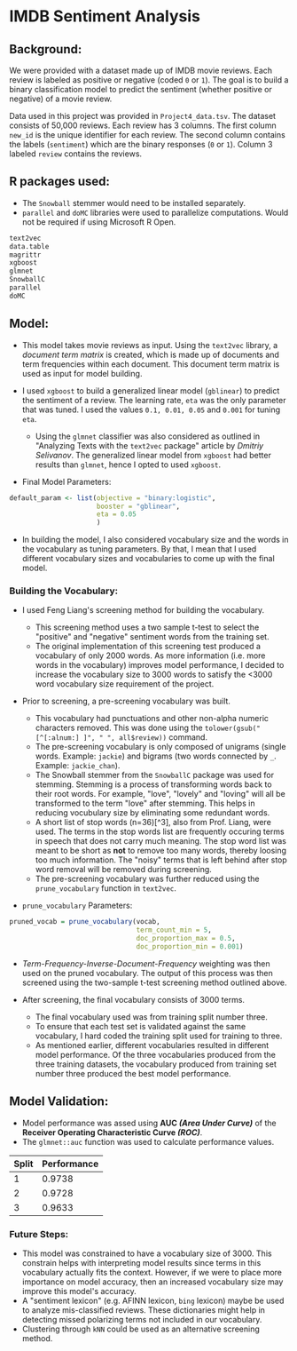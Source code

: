 # IMDB Sentiment Analysis

## Background:

We were provided with a dataset made up of IMDB movie reviews. Each review is labeled as positive or negative (coded `0` or `1`). The goal is to build a binary classification model to predict the sentiment (whether positive or negative) of a movie review.

Data used in this project was provided in `Project4_data.tsv`. The dataset consists of 50,000 reviews. Each review has 3 columns. The first column `new_id` is the unique identifier for each review. The second column contains the labels (`sentiment`) which are the binary responses (`0` or `1`). Column 3 labeled `review` contains the reviews.

## R packages used:

- The `Snowball` stemmer would need to be installed separately.
- `parallel` and `doMC` libraries were used to parallelize computations. Would not be required if using Microsoft R Open.
```r
text2vec
data.table
magrittr
xgboost
glmnet
SnowballC
parallel
doMC
```
## Model:

- This model takes movie reviews as input. Using the `text2vec` library, a *document term matrix* is created, which is made up of documents and term frequencies within each document. This document term matrix is used as input for model building.

- I used `xgboost` to build a generalized linear model (`gblinear`) to predict the sentiment of a review. The learning rate, `eta` was the only parameter that was tuned. I used the values `0.1, 0.01, 0.05` and `0.001` for tuning `eta`.

    + Using the `glmnet` classifier was also considered as outlined in "Analyzing Texts with the `text2vec` package" article by *Dmitriy Selivanov*. The generalized linear model from `xgboost` had better results than `glmnet`, hence I opted to used `xgboost`.

- Final Model Parameters:

```r
default_param <- list(objective = "binary:logistic",
                      booster = "gblinear",
                      eta = 0.05
                      )
```
- In building the model, I also considered vocabulary size and the words in the vocabulary as tuning parameters. By that, I mean that I used different vocabulary sizes and vocabularies to come up with the final model.

### Building the Vocabulary:

- I used Feng Liang's screening method for building the vocabulary.

    + This screening method uses a two sample t-test to select the "positive" and "negative" sentiment words from the training set.
    + The original implementation of this screening test produced a vocabulary of only 2000 words. As more information (i.e. more words in the vocabulary) improves model performance, I decided to increase the vocabulary size to 3000 words to satisfy the <3000 word vocabulary size requirement of the project.

- Prior to screening, a pre-screening vocabulary was built. 

    + This vocabulary had punctuations and other non-alpha numeric characters removed. This was done using the `tolower(gsub("[^[:alnum:] ]", " ", all$review))` command.
    + The pre-screening vocabulary is only composed of unigrams (single words. Example: `jackie`) and bigrams (two words connected by `_`. Example: `jackie_chan`).
    + The Snowball stemmer from the `SnowballC` package was used for stemming. Stemming is a process of transforming words back to their root words. For example, "love", "lovely" and "loving" will all be transformed to the term "love" after stemming. This helps in reducing vocubulary size by eliminating some redundant words.
    + A short list of stop words (n=36)[^3], also from Prof. Liang, were used. The terms in the stop words list are frequently occuring terms in speech that does not carry much meaning. The stop word list was meant to be short as **not** to remove too many words, thereby loosing too much information. The "noisy" terms that is left behind after stop word removal will be removed during screening.
    + The pre-screening vocabulary was further reduced using the `prune_vocabulary` function in `text2vec`.
    
- `prune_vocabulary` Parameters:

```r
pruned_vocab = prune_vocabulary(vocab, 
                                term_count_min = 5, 
                                doc_proportion_max = 0.5,
                                doc_proportion_min = 0.001)
```
- *Term-Frequency-Inverse-Document-Frequency* weighting was then used on the pruned vocabulary. The output of this process was then screened using the two-sample t-test screening method outlined above.
    
- After screening, the final vocabulary consists of 3000 terms.

    + The final vocabulary used was from training split number three. 
    + To ensure that each test set is validated against the same vocabulary, I hard coded the training split used for training to three.
    + As mentioned earlier, different vocabularies resulted in different model performance. Of the three vocabularies produced from the three training datasets, the vocabulary produced from training set number three produced the best model performance.

## Model Validation:

- Model performance was assed using **AUC _(Area Under Curve)_** of the **Receiver Operating Characteristic Curve _(ROC)_**.
- The `glmnet::auc` function was used to calculate performance values.

| Split | Performance |
|------ | ------------|
| 1     | 0.9738      |
| 2     | 0.9728      |
| 3     | 0.9633      |


### Future Steps: 

- This model was constrained to have a vocabulary size of 3000. This constrain helps with interpreting model results since terms in this vocabulary actually fits the context. However, if we were to place more importance on model accuracy, then an increased vocabulary size may improve this model's accuracy.
- A "sentiment lexicon" (e.g. AFINN lexicon, `bing` lexicon) maybe be used to analyze mis-classified reviews. These dictionaries might help in detecting missed polarizing terms not included in our vocabulary.
- Clustering through `kNN` could be used as an alternative screening method.
